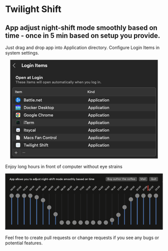 # Twilight Shift
## App adjust night-shift mode smoothly based on time - once in 5 min based on setup you provide.
Just drag and drop app into Application directory. 
Configure Login Items in system settings.
<p align="center">
  <img src="login.png" alt="Screenshot">
</p>

Enjoy long hours in front of computer without eye strains
<p align="center">
  <img src="twilightshift.png" alt="Screenshot">
</p>

Feel free to create pull requests or change requests if you see any bugs or potential features.
